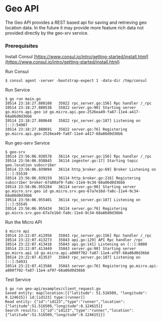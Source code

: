 # Geo API

The Geo API provides a REST based api for saving and retrieving geo location data. In the future it 
may provide more feature rich data not provided directly by the geo-srv service.

### Prerequisites

Install Consul
[https://www.consul.io/intro/getting-started/install.html](https://www.consul.io/intro/getting-started/install.html)

Run Consul
```
$ consul agent -server -bootstrap-expect 1 -data-dir /tmp/consul
```

Run Service
```
$ go run main.go 
I0514 23:18:27.880108   35822 rpc_server.go:156] Rpc handler /_rpc
I0514 23:18:27.880536   35822 server.go:90] Starting server go.micro.api.geo id go.micro.api.geo-2526ea49-fa87-11e4-a417-68a86d0d36b6
I0514 23:18:27.880648   35822 rpc_server.go:187] Listening on [::]:54907
I0514 23:18:27.880691   35822 server.go:76] Registering go.micro.api.geo-2526ea49-fa87-11e4-a417-68a86d0d36b6
```

Run geo-serv Service
```
$ geo-srv
I0514 23:56:06.938578   36114 rpc_server.go:156] Rpc handler /_rpc
I0514 23:56:06.938845   36114 ingester.go:17] Starting topic geo.location subscriber
I0514 23:56:06.939094   36114 http_broker.go:69] Broker Listening on [::]:55539
I0514 23:56:06.939159   36114 http_broker.go:216] Registering subscriber broker-67a80af9-fa8c-11e4-9c34-68a86d0d36b6
I0514 23:56:06.955284   36114 server.go:90] Starting server go.micro.srv.geo id go.micro.srv.geo-67a7e16d-fa8c-11e4-9c34-68a86d0d36b6
I0514 23:56:06.955401   36114 rpc_server.go:187] Listening on [::]:55545
I0514 23:56:06.955434   36114 server.go:76] Registering go.micro.srv.geo-67a7e16d-fa8c-11e4-9c34-68a86d0d36b6
```

Run the Micro API
```
$ micro api
I0514 23:22:07.412956   35843 rpc_server.go:156] Rpc handler /_rpc
I0514 23:22:07.413273   35843 api.go:129] API Rpc handler /rpc
I0514 23:22:07.413416   35843 api.go:141] Listening on [::]:8080
I0514 23:22:07.413449   35843 server.go:90] Starting server go.micro.api id go.micro.api-a800f702-fa87-11e4-af97-68a86d0d36b6
I0514 23:22:07.413537   35843 rpc_server.go:187] Listening on [::]:54931
I0514 23:22:07.413586   35843 server.go:76] Registering go.micro.api-a800f702-fa87-11e4-af97-68a86d0d36b6
```

Test Service
```
$ go run geo-api/examples/client_request.go
Saved entity: map[location:[{"latitude": 51.516509, "longitude": 0.124615}] id:[id123] type:[runner]]
Read entity: {"id":"id123","type":"runner","location":{"latitude":51.516509,"longitude":0.124615}}
Search results: [{"id":"id123","type":"runner","location":{"latitude":51.516509,"longitude":0.124615}}]
```
